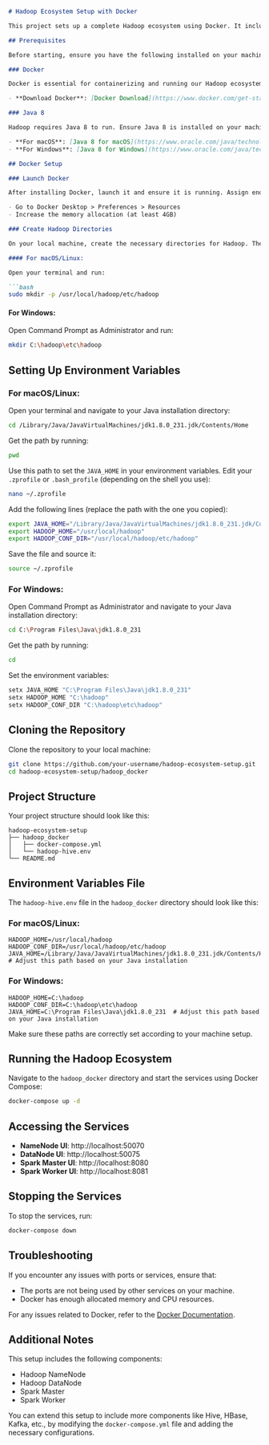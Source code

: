 
```markdown
# Hadoop Ecosystem Setup with Docker

This project sets up a complete Hadoop ecosystem using Docker. It includes Hadoop, Spark, and other related components.

## Prerequisites

Before starting, ensure you have the following installed on your machine:

### Docker

Docker is essential for containerizing and running our Hadoop ecosystem.

- **Download Docker**: [Docker Download](https://www.docker.com/get-started)

### Java 8

Hadoop requires Java 8 to run. Ensure Java 8 is installed on your machine.

- **For macOS**: [Java 8 for macOS](https://www.oracle.com/java/technologies/javase/javase-jdk8-downloads.html)
- **For Windows**: [Java 8 for Windows](https://www.oracle.com/java/technologies/javase/javase-jdk8-downloads.html)

## Docker Setup

### Launch Docker

After installing Docker, launch it and ensure it is running. Assign enough memory to Docker to handle the Hadoop ecosystem:

- Go to Docker Desktop > Preferences > Resources
- Increase the memory allocation (at least 4GB)

### Create Hadoop Directories

On your local machine, create the necessary directories for Hadoop. The paths differ based on your operating system.

#### For macOS/Linux:

Open your terminal and run:

```bash
sudo mkdir -p /usr/local/hadoop/etc/hadoop
```

#### For Windows:

Open Command Prompt as Administrator and run:

```bash
mkdir C:\hadoop\etc\hadoop
```

## Setting Up Environment Variables

### For macOS/Linux:

Open your terminal and navigate to your Java installation directory:

```bash
cd /Library/Java/JavaVirtualMachines/jdk1.8.0_231.jdk/Contents/Home
```

Get the path by running:

```bash
pwd
```

Use this path to set the `JAVA_HOME` in your environment variables. Edit your `.zprofile` or `.bash_profile` (depending on the shell you use):

```bash
nano ~/.zprofile
```

Add the following lines (replace the path with the one you copied):

```bash
export JAVA_HOME="/Library/Java/JavaVirtualMachines/jdk1.8.0_231.jdk/Contents/Home"
export HADOOP_HOME="/usr/local/hadoop"
export HADOOP_CONF_DIR="/usr/local/hadoop/etc/hadoop"
```

Save the file and source it:

```bash
source ~/.zprofile
```

### For Windows:

Open Command Prompt as Administrator and navigate to your Java installation directory:

```bash
cd C:\Program Files\Java\jdk1.8.0_231
```

Get the path by running:

```bash
cd
```

Set the environment variables:

```cmd
setx JAVA_HOME "C:\Program Files\Java\jdk1.8.0_231"
setx HADOOP_HOME "C:\hadoop"
setx HADOOP_CONF_DIR "C:\hadoop\etc\hadoop"
```

## Cloning the Repository

Clone the repository to your local machine:

```bash
git clone https://github.com/your-username/hadoop-ecosystem-setup.git
cd hadoop-ecosystem-setup/hadoop_docker
```

## Project Structure

Your project structure should look like this:

```
hadoop-ecosystem-setup
├── hadoop_docker
│   ├── docker-compose.yml
│   └── hadoop-hive.env
└── README.md
```

## Environment Variables File

The `hadoop-hive.env` file in the `hadoop_docker` directory should look like this:

### For macOS/Linux:

```env
HADOOP_HOME=/usr/local/hadoop
HADOOP_CONF_DIR=/usr/local/hadoop/etc/hadoop
JAVA_HOME=/Library/Java/JavaVirtualMachines/jdk1.8.0_231.jdk/Contents/Home  # Adjust this path based on your Java installation
```

### For Windows:

```env
HADOOP_HOME=C:\hadoop
HADOOP_CONF_DIR=C:\hadoop\etc\hadoop
JAVA_HOME=C:\Program Files\Java\jdk1.8.0_231  # Adjust this path based on your Java installation
```

Make sure these paths are correctly set according to your machine setup.

## Running the Hadoop Ecosystem

Navigate to the `hadoop_docker` directory and start the services using Docker Compose:

```bash
docker-compose up -d
```

## Accessing the Services

- **NameNode UI**: http://localhost:50070
- **DataNode UI**: http://localhost:50075
- **Spark Master UI**: http://localhost:8080
- **Spark Worker UI**: http://localhost:8081

## Stopping the Services

To stop the services, run:

```bash
docker-compose down
```

## Troubleshooting

If you encounter any issues with ports or services, ensure that:

- The ports are not being used by other services on your machine.
- Docker has enough allocated memory and CPU resources.

For any issues related to Docker, refer to the [Docker Documentation](https://docs.docker.com/get-started/).

## Additional Notes

This setup includes the following components:
- Hadoop NameNode
- Hadoop DataNode
- Spark Master
- Spark Worker

You can extend this setup to include more components like Hive, HBase, Kafka, etc., by modifying the `docker-compose.yml` file and adding the necessary configurations.